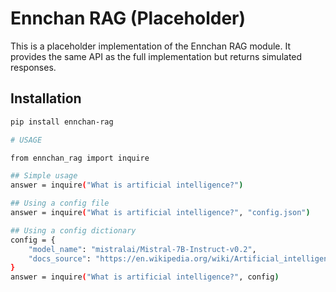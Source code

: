 # Ennchan RAG (Placeholder)

This is a placeholder implementation of the Ennchan RAG module. It provides the same API as the full implementation but returns simulated responses.

## Installation

```bash
pip install ennchan-rag

# USAGE

from ennchan_rag import inquire

## Simple usage
answer = inquire("What is artificial intelligence?")

## Using a config file
answer = inquire("What is artificial intelligence?", "config.json")

## Using a config dictionary
config = {
    "model_name": "mistralai/Mistral-7B-Instruct-v0.2",
    "docs_source": "https://en.wikipedia.org/wiki/Artificial_intelligence"
}
answer = inquire("What is artificial intelligence?", config)
